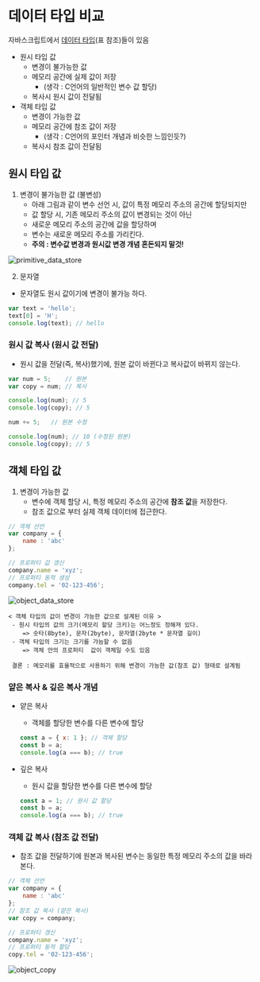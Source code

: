 # 데이터 타입 비교
자바스크립트에서 [데이터 타입](../03.%20Data%20Type/README.md)(표 참조)들이 있음

* 원시 타입 값
    * 변경이 불가능한 값
    * 메모리 공간에 실제 값이 저장
        * (생각 : C언어의 일반적인 변수 값 할당)
    * 복사시 원시 값이 전달됨
* 객체 타입 값
    * 변경이 가능한 값
    * 메모리 공간에 참조 값이 저장
        * (생각 : C언어의 포인터 개념과 비슷한 느낌인듯?)
    * 복사시 참조 값이 전달됨

## 원시 타입 값
1. 변경이 불가능한 값 (불변성)
    * 아래 그림과 같이 변수 선언 시, 값이 특정 메모리 주소의 공간에 할당되지만
    * 값 할당 시, 기존 메모리 주소의 값이 변경되는 것이 아닌
    * 새로운 메모리 주소의 공간에 값을 할당하며
    * 변수는 새로운 메모리 주소를 가리킨다.
    * **주의 : 변수값 변경과 원시값 변경 개념 혼돈되지 말것!**

![primitive_data_store](https://user-images.githubusercontent.com/63139527/171351774-33f91601-d62c-4681-a3da-5272e322c67d.png)

2. 문자열
* 문자열도 원시 값이기에 변경이 불가능 하다.
```javascript
var text = 'hello';
text[0] = 'H';
console.log(text); // hello
```

### 원시 값 복사 (원시 값 전달)
* 원시 값을 전달(즉, 복사)했기에, 원본 값이 바뀐다고 복사값이 바뀌지 않는다.
```javascript
var num = 5;    // 원본
var copy = num; // 복사

console.log(num); // 5
console.log(copy); // 5

num += 5;   // 원본 수정

console.log(num); // 10 (수정된 원본)
console.log(copy); // 5
```

## 객체 타입 값
1. 변경이 가능한 값
    * 변수에 객체 할당 시, 특정 메모리 주소의 공간에 **참조 값**을 저장한다.
    * 참조 값으로 부터 실제 객체 데이터에 접근한다.

```javascript
// 객체 선언
var company = {
    name : 'abc'
};

// 프로퍼티 값 갱신
company.name = 'xyz';
// 프로퍼티 동적 생성
company.tel = '02-123-456';
```

![object_data_store](https://user-images.githubusercontent.com/63139527/171374813-d0f41215-d0f0-4ea0-8249-3a8e014951fa.png)

```
< 객체 타입의 값이 변경이 가능한 값으로 설계된 이유 >
 - 원시 타입의 값의 크기(메모리 할당 크키)는 어느정도 정해져 있다.
    => 숫타(8byte), 문자(2byte), 문자열(2byte * 문자열 길이)
 - 객체 타입의 크기는 크기를 갸늠할 수 없음
    => 객체 안의 프로퍼티  값이 객체일 수도 있음

 결론 : 메모리를 효율적으로 사용하기 위해 변경이 가능한 값(참조 값) 형태로 설계됨
```

### 얕은 복사 & 깊은 복사 개념
* 얕은 복사
    * 객체를 할당한 변수를 다른 변수에 할당
    ```javascript
    const a = { x: 1 }; // 객체 할당
    const b = a;
    console.log(a === b); // true
    ```

* 깊은 복사
    * 원시 값을 할당한 변수를 다른 변수에 할당
    ```javascript
    const a = 1; // 원시 값 할당
    const b = a;
    console.log(a === b); // true
    ```

### 객체 값 복사 (참조 값 전달)
* 참조 값을 전달하기에 원본과 복사된 변수는 동일한 특정 메모리 주소의 값을 바라본다.
```javascript
// 객체 선언
var company = {
    name : 'abc'
};
// 참조 값 복사 (얕은 복사)
var copy = company;

// 프로퍼티 갱신
company.name = 'xyz';
// 프로퍼티 동적 할당
copy.tel = '02-123-456';
```
![object_copy](https://user-images.githubusercontent.com/63139527/171387480-8a9f8256-ac79-41c6-9b5a-978089301894.png)